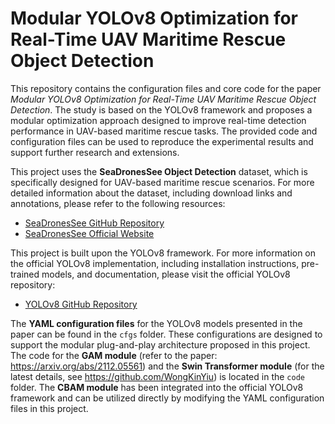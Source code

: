 # Modular YOLOv8 Optimization for Real-Time UAV Maritime Rescue Object Detection

This repository contains the configuration files and core code for the paper *Modular YOLOv8 Optimization for Real-Time UAV Maritime Rescue Object Detection*. The study is based on the YOLOv8 framework and proposes a modular optimization approach designed to improve real-time detection performance in UAV-based maritime rescue tasks. The provided code and configuration files can be used to reproduce the experimental results and support further research and extensions.

This project uses the **SeaDronesSee Object Detection** dataset, which is specifically designed for UAV-based maritime rescue scenarios. For more detailed information about the dataset, including download links and annotations, please refer to the following resources:

- [SeaDronesSee GitHub Repository](https://github.com/Ben93kie/SeaDronesSee)
- [SeaDronesSee Official Website](https://macvi.org/)



This project is built upon the YOLOv8 framework. For more information on the official YOLOv8 implementation, including installation instructions, pre-trained models, and documentation, please visit the official YOLOv8 repository:

- [YOLOv8 GitHub Repository](https://github.com/ultralytics/ultralytics)



The **YAML configuration files** for the YOLOv8 models presented in the paper can be found in the `cfgs` folder. These configurations are designed to support the modular plug-and-play architecture proposed in this project. The code for the **GAM module** (refer to the paper: https://arxiv.org/abs/2112.05561) and the **Swin Transformer module** (for the latest details, see https://github.com/WongKinYiu) is located in the `code` folder. The **CBAM module** has been integrated into the official YOLOv8 framework and can be utilized directly by modifying the YAML configuration files in this project.